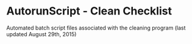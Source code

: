 # AutorunScript - Clean Checklist
Automated batch script files associated with the cleaning program (last updated August 29th, 2015)